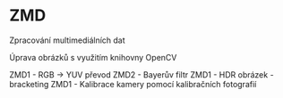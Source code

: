# ZMD
Zpracování multimediálních dat

Úprava obrázků s využitím knihovny OpenCV

ZMD1 - RGB -> YUV převod
ZMD2 - Bayerův filtr
ZMD1 - HDR obrázek - bracketing
ZMD1 - Kalibrace kamery pomocí kalibračních fotografií
